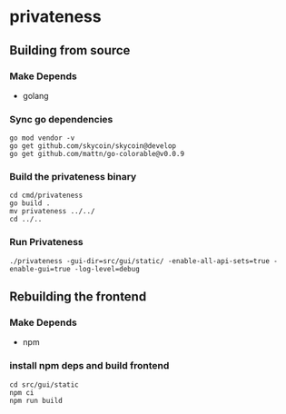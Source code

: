 # privateness

## Building from source

### Make Depends

* golang

### Sync go dependencies

```
go mod vendor -v
go get github.com/skycoin/skycoin@develop
go get github.com/mattn/go-colorable@v0.0.9
```

### Build the privateness binary

```
cd cmd/privateness
go build .
mv privateness ../../
cd ../..
```

### Run Privateness
```
./privateness -gui-dir=src/gui/static/ -enable-all-api-sets=true -enable-gui=true -log-level=debug
```

## Rebuilding the frontend

### Make Depends

 * npm

### install npm deps and build frontend
```
cd src/gui/static
npm ci
npm run build
```
